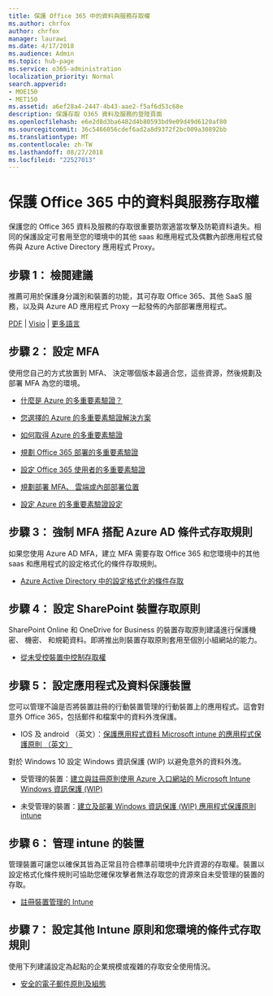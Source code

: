 ```yaml
---
title: 保護 Office 365 中的資料與服務存取權
ms.author: chrfox
author: chrfox
manager: laurawi
ms.date: 4/17/2018
ms.audience: Admin
ms.topic: hub-page
ms.service: o365-administration
localization_priority: Normal
search.appverid:
- MOE150
- MET150
ms.assetid: a6ef28a4-2447-4b43-aae2-f5af6d53c68e
description: 保護存取 O365 資料及服務的登陸頁面
ms.openlocfilehash: e6e2d8d3ba6482d4b80593bd9e09d49d6120af80
ms.sourcegitcommit: 36c5466056cdef6ad2a8d9372f2bc009a30892bb
ms.translationtype: MT
ms.contentlocale: zh-TW
ms.lasthandoff: 08/27/2018
ms.locfileid: "22527013"
---
```

# <a name="protect-access-to-data-and-services-in-office-365"></a>保護 Office 365 中的資料與服務存取權

保護您的 Office 365 資料及服務的存取很重要防禦適當攻擊及防範資料遺失。相同的保護設定可套用至您的環境中的其他 saas 和應用程式及偶數內部應用程式發佈與 Azure Active Directory 應用程式 Proxy。
  
## <a name="step-1-review-recommendations"></a>步驟 1： 檢閱建議

推薦可用於保護身分識別和裝置的功能，其可存取 Office 365、其他 SaaS 服務，以及與 Azure AD 應用程式 Proxy 一起發佈的內部部署應用程式。
  
[PDF](https://go.microsoft.com/fwlink/p/?linkid=841656) | [Visio](https://go.microsoft.com/fwlink/p/?linkid=841657) | [更多語言](https://www.microsoft.com/download/details.aspx?id=55032)
  
## <a name="step-2-configure-mfa"></a>步驟 2： 設定 MFA

使用您自己的方式放置到 MFA、 決定哪個版本最適合您，這些資源，然後規劃及部署 MFA 為您的環境。
  
- [什麼是 Azure 的多重要素驗證？](https://docs.microsoft.com/azure/multi-factor-authentication/multi-factor-authentication)
    
- [您選擇的 Azure 的多重要素驗證解決方案](https://docs.microsoft.com/azure/multi-factor-authentication/multi-factor-authentication-get-started)
    
- [如何取得 Azure 的多重要素驗證](https://docs.microsoft.com/azure/multi-factor-authentication/multi-factor-authentication-versions-plans)
    
- [規劃 Office 365 部署的多重要素驗證](https://support.office.com/article/043807b2-21db-4d5c-b430-c8a6dee0e6ba)
    
- [設定 Office 365 使用者的多重要素驗證](https://support.office.com/article/8f0454b2-f51a-4d9c-bcde-2c48e41621c6)
    
- [規劃部署 MFA、 雲端或內部部署位置](https://docs.microsoft.com/azure/multi-factor-authentication/multi-factor-authentication-get-started)
    
- [設定 Azure 的多重要素驗證設定](https://docs.microsoft.com/azure/multi-factor-authentication/multi-factor-authentication-whats-next)
    
## <a name="step-3-enforce-mfa-with-azure-ad-conditional-access-rules"></a>步驟 3： 強制 MFA 搭配 Azure AD 條件式存取規則

如果您使用 Azure AD MFA，建立 MFA 需要存取 Office 365 和您環境中的其他 saas 和應用程式的設定格式化的條件存取規則。
  
- [Azure Active Directory 中的設定格式化的條件存取](https://docs.microsoft.com/azure/active-directory/active-directory-conditional-access-azure-portal)
    
## <a name="step-4-configure-sharepoint-device-access-policies"></a>步驟 4： 設定 SharePoint 裝置存取原則

SharePoint Online 和 OneDrive for Business 的裝置存取原則建議進行保護機密、 機密、 和規範資料。即將推出則裝置存取原則套用至個別小組網站的能力。
  
- [從未受控裝置中控制存取權](https://support.office.com/article/Control-access-from-unmanaged-devices-5ae550c4-bd20-4257-847b-5c20fb053622?ui=en-US&amp;rs=en-US&amp;ad=US)
    
## <a name="step-5-configure-app-and-data-protection-for-devices"></a>步驟 5： 設定應用程式及資料保護裝置

您可以管理不論是否將裝置註冊的行動裝置管理的行動裝置上的應用程式。這會對意外 Office 365，包括郵件和檔案中的資料外洩保護。
  
- IOS 及 android （英文）：[保護應用程式資料 Microsoft intune 的應用程式保護原則 （英文）](https://docs.microsoft.com/intune-classic/deploy-use/protect-app-data-using-mobile-app-management-policies-with-microsoft-intune)
    
對於 Windows 10 設定 Windows 資訊保護 (WIP) 以避免意外的資料外洩。
  
- 受管理的裝置：[建立與註冊原則使用 Azure 入口網站的 Microsoft Intune Windows 資訊保護 (WIP)](https://docs.microsoft.com/windows/threat-protection/windows-information-protection/create-wip-policy-using-intune-azure)
    
- 未受管理的裝置：[建立及部署 Windows 資訊保護 (WIP) 應用程式保護原則 intune](https://docs.microsoft.com/intune/windows-information-protection-policy-create)
    
## <a name="step-6-manage-devices-with-intune"></a>步驟 6： 管理 intune 的裝置

管理裝置可讓您以確保其皆為正常且符合標準前環境中允許資源的存取權。裝置以設定格式化條件規則可協助您確保攻擊者無法存取您的資源來自未受管理的裝置的存取。
  
- [註冊裝置管理的 Intune](https://docs.microsoft.com/intune-classic/deploy-use/enroll-devices-in-microsoft-intune)
    
## <a name="step-7-configure-additional-intune-policies-and-conditional-access-rules-for-your-environment"></a>步驟 7： 設定其他 Intune 原則和您環境的條件式存取規則

使用下列建議設定為起點的企業規模或複雜的存取安全使用情況。
  
- [安全的電子郵件原則及組態](https://docs.microsoft.com/azure/active-directory/secure-email-introduction)
    

